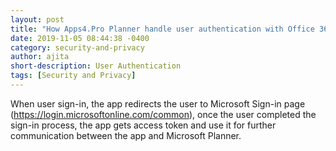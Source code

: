 ```yaml
---
layout: post
title: "How Apps4.Pro Planner handle user authentication with Office 365?"
date: 2019-11-05 08:44:38 -0400
category: security-and-privacy
author: ajita
short-description: User Authentication
tags: [Security and Privacy]
---
```

When user sign-in, the app redirects the user to Microsoft Sign-in page (https://login.microsoftonline.com/common), once the user completed the sign-in process, the app gets access token and use it for further communication between the app and Microsoft Planner. 